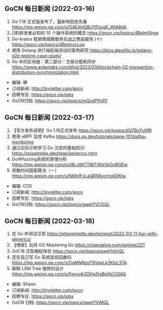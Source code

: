 ## GoCN 每日新闻 (2022-03-16)

1. Go 1.18 正式版发布了，最新特色抢先看 https://mp.weixin.qq.com/s/O4EAhlQBJYPJuqK_WIA8dA
2. [译]研发者必知的 10 个操作系统的概念 https://gocn.vip/topics/4Rqlm0Iroq
3. Go-kratos 框架商城微服务实战之商品服务 (十) https://gocn.vip/topics/4RqlmxcLoq
4. 使用 Golang 进行端到端测试的案例研究 https://blog.alexellis.io/golang-e2e-testing-case-study/
5. Go 中的区块链：第二部分：交易分配和同步 https://www.ardanlabs.com/blog/2022/03/blockchain-02-transaction-distribution-synchronization.html

- 编辑: 琳
- 订阅新闻: http://tinyletter.com/gocn
- 招聘专区: https://gocn.vip/jobs
- GoCN归档: https://gocn.vip/topics/mQxgPlfxRY

## GoCN 每日新闻 (2022-03-17)

1. 【官方发布说明】Go 1.18正式发布 https://gocn.vip/topics/dQ7BxYuNRl 
2. 使用 eBPF 监控 Kafka https://docs.px.dev/tutorials/pixie-101/kafka-monitoring 
3. 通过实际示例学习 Go 泛型的基础知识 https://gosamples.dev/tags/generics-intro 
4. Go中fuzzing系统的原理分析 https://mp.weixin.qq.com/s/d8LslW77d8TiWzVkGoBGEw 
5. 常数时间国密算法（一） https://mp.weixin.qq.com/s/NMn1FxLaQR5RycrhokDKtw 

- 编辑: CDS
- 订阅新闻: http://tinyletter.com/gocn
- 招聘专区: https://gocn.vip/jobs
- GoCN归档: https://gocn.vip/topics/gwelYVCOQL

## GoCN 每日新闻 (2022-03-18)

1. 在 Go 中测试泛型 https://eltonminetto.dev/en/post/2022-03-11-fun-with-generics/
2. 【博客】玩转 GO Mastering Go https://changelog.com/gotime/221
3. Go1.18 泛型编程体验 https://gocn.vip/topics/gwelYpInQL
4. 还在自己写 Go 系统监控函数吗 https://mp.weixin.qq.com/s/DqMNNzpT91dwLk2KlzL3TA
5. 聊聊 LSM Tree 强悍的设计 https://mp.weixin.qq.com/s/Xwyu4rZGHs5IgBeXkCOIAQ

- 编辑: Shann
- 订阅新闻: http://tinyletter.com/gocn
- 招聘专区: https://gocn.vip/jobs
- GoCN 归档: https://gocn.vip/topics/gwelYjhMQL
